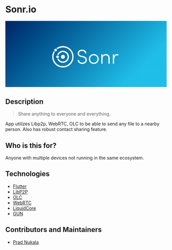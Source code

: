 # Sonr.io
<div align="center">
    <img src="logos/header.png" alt="Sonr-Temp-Header"/>
  <br>
</div>

## Description
> Share anything to everyone and everything.

App utilizes Libp2p, WebRTC, OLC to be able to send any file to a nearby person. Also has robust contact sharing feature.

## Who is this for?
Anyone with multiple devices not running in the same ecosystem.

## Technologies
* [Flutter](https://github.com/flutter/flutter)
* [LibP2P](https://github.com/libp2p/go-libp2p)
* [OLC](https://github.com/google/open-location-code)
* [WebRTC](https://webrtc.org/)
* [LiquidCore](https://github.com/LiquidPlayer/LiquidCore)
* [GUN](https://gun.eco/)

## Contributors and Maintainers
- [Prad Nukala](https://prad.dev)
